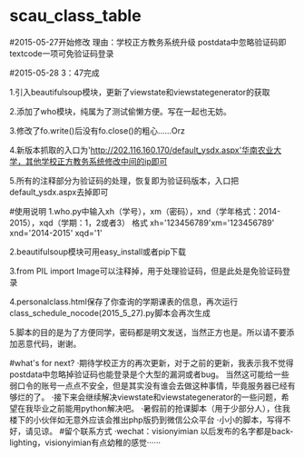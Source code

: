 # scau_class_table

#2015-05-27开始修改
理由：学校正方教务系统升级
      postdata中忽略验证码即textcode一项可免验证码登录

#2015-05-28 3：47完成


1.引入beautifulsoup模块，更新了viewstate和viewstategenerator的获取

2.添加了who模块，纯属为了测试偷懒方便。写在一起也无妨。

3.修改了fo.write()后没有fo.close()的粗心......Orz

4.新版本抓取的入口为'http://202.116.160.170/default_ysdx.aspx'华南农业大学，其他学校正方教务系统修改中间的ip即可

5.所有的注释部分为验证码的处理，恢复即为验证码版本，入口把default_ysdx.aspx去掉即可

#使用说明
1.who.py中输入xh（学号），xm（密码），xnd（学年格式：2014-2015），xqd（学期：1，2或者3）
格式  xh='123456789'xm='123456789' xnd='2014-2015' xqd='1'

2.beautifulsoup模块可用easy_install或者pip下载

3.from PIL import Image可以注释掉，用于处理验证码，但是此处是免验证码登录

4.personalclass.html保存了你查询的学期课表的信息，再次运行class_schedule_nocode(2015_5_27).py脚本会再次生成

5.脚本的目的是为了方便同学，密码都是明文发送，当然正方也是。所以请不要添加恶意代码，谢谢。

#what's for next?
·期待学校正方的再次更新，对于之前的更新，我表示我不觉得postdata中忽略掉验证码也能登录是个大型的漏洞或者bug。
当然这可能给一些弱口令的账号一点点不安全，但是其实没有谁会去做这种事情，毕竟服务器已经有够烂的了。
·接下来会继续解决viewstate和viewstategenerator的一些问题，希望在我毕业之前能用python解决吧。
·暑假前的抢课脚本（用于少部分人），住我楼下的小伙伴如无意外应该会推出php版扔到微信公众平台
·小小的脚本，写得不好，请见谅。
#留个联系方式
·wechat：visionyimian
以后发布的名字都是back-lighting，visionyimian有点幼稚的感觉······


